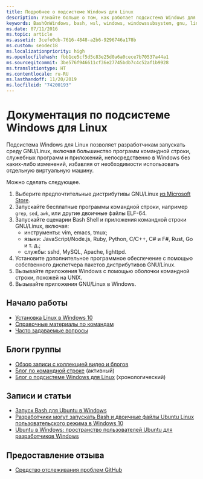 ```yaml
---
title: Подробнее о подсистеме Windows для Linux
description: Узнайте больше о том, как работает подсистема Windows для Linux.
keywords: BashOnWindows, bash, wsl, windows, windowssubsystem, gnu, linux
ms.date: 07/11/2016
ms.topic: article
ms.assetid: 3cefe0db-7616-4848-a2b6-9296746a178b
ms.custom: seodec18
ms.localizationpriority: high
ms.openlocfilehash: fbb1ce5cf5d5c83e25d0a6a0cece7b70537a44a1
ms.sourcegitcommit: 3be576f946611cf36e27745bdb7c4c52af1b9928
ms.translationtype: HT
ms.contentlocale: ru-RU
ms.lasthandoff: 11/20/2019
ms.locfileid: "74200193"
---
```

# <a name="windows-subsystem-for-linux-documentation"></a>Документация по подсистеме Windows для Linux

Подсистема Windows для Linux позволяет разработчикам запускать среду GNU/Linux, включая большинство программ командной строки, служебных программ и приложений, непосредственно в Windows без каких-либо изменений, избавляя от необходимости использовать отдельную виртуальную машину.  

Можно сделать следующее.

1. Выберите предпочтительные дистрибутивы GNU/Linux [из Microsoft Store](https://aka.ms/wslstore).
1. Запускайте бесплатные программы командной строки, например `grep`, `sed`, `awk`, или другие двоичные файлы ELF-64. 
1. Запускайте сценарии Bash Shell и приложения командной строки GNU/Linux, включая:  
    * инструменты: vim, emacs, tmux;
    * языки: JavaScript/Node.js, Ruby, Python, C/C++, C# и F#, Rust, Go и т. д.;
    * службы: sshd, MySQL, Apache, lighttpd.
1. Установите дополнительное программное обеспечение с помощью собственного диспетчера пакетов дистрибутивов GNU/Linux.
1. Вызывайте приложения Windows с помощью оболочки командной строки, похожей на UNIX.
1. Вызывайте приложения GNU/Linux в Windows.

## <a name="getting-started"></a>Начало работы

* [Установка Linux в Windows 10](install-win10.md)
* [Справочные материалы по командам](reference.md)
* [Часто задаваемые вопросы](faq.md)

## <a name="team-blogs"></a>Блоги группы
*  [Обзор записи с коллекцией видео и блогов](https://blogs.msdn.microsoft.com/commandline/learn-about-windows-console-and-windows-subsystem-for-linux-wsl/)
* [Блог по командной строке](https://blogs.msdn.microsoft.com/commandline/) (активный)
* [Блог о подсистеме Windows для Linux](https://blogs.msdn.microsoft.com/wsl/) (хронологический)

## <a name="posts--articles"></a>Записи и статьи
* [Запуск Bash для Ubuntu в Windows](https://blogs.windows.com/buildingapps/2016/03/30/run-bash-on-ubuntu-on-windows/)
* [Разработчики могут запускать Bash и двоичные файлы Ubuntu Linux пользовательского режима в Windows 10](https://www.hanselman.com/blog/DevelopersCanRunBashShellAndUsermodeUbuntuLinuxBinariesOnWindows10.aspx)
* [Ubuntu в Windows: пространство пользователей Ubuntu для разработчиков Windows](https://insights.ubuntu.com/2016/03/30/ubuntu-on-windows-the-ubuntu-userspace-for-windows-developers/) 

## <a name="provide-feedback"></a>Предоставление отзыва
* [Средство отслеживания проблем GitHub](https://github.com/Microsoft/BashOnWindows/issues)

